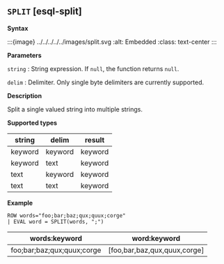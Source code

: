 ## `SPLIT` [esql-split]

**Syntax**

:::{image} ../../../../../images/split.svg
:alt: Embedded
:class: text-center
:::

**Parameters**

`string`
:   String expression. If `null`, the function returns `null`.

`delim`
:   Delimiter. Only single byte delimiters are currently supported.

**Description**

Split a single valued string into multiple strings.

**Supported types**

| string | delim | result |
| --- | --- | --- |
| keyword | keyword | keyword |
| keyword | text | keyword |
| text | keyword | keyword |
| text | text | keyword |

**Example**

```esql
ROW words="foo;bar;baz;qux;quux;corge"
| EVAL word = SPLIT(words, ";")
```

| words:keyword | word:keyword |
| --- | --- |
| foo;bar;baz;qux;quux;corge | [foo,bar,baz,qux,quux,corge] |


